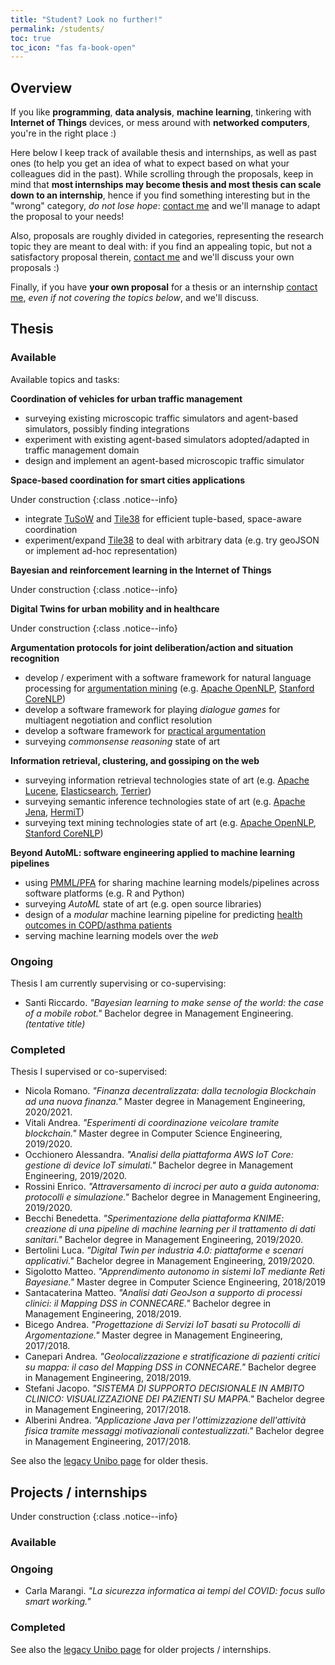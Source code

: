 ```yaml
---
title: "Student? Look no further!"
permalink: /students/
toc: true
toc_icon: "fas fa-book-open"
---
```


## Overview

If you like **programming**, **data analysis**, **machine learning**, tinkering with **Internet of Things** devices, or mess around with **networked computers**, you're in the right place :)

Here below I keep track of available thesis and internships, as well as past ones (to help you get an idea of what to expect based on what your colleagues did in the past).
While scrolling through the proposals, keep in mind that **most internships may become thesis and most thesis can scale down to an internship**, hence if you find something interesting but in the "wrong" category, *do not lose hope*: [contact me](mailto:stefano.mariani@unimore.it) and we'll manage to adapt the proposal to your needs!

Also, proposals are roughly divided in categories, representing the research topic they are meant to deal with: if you find an appealing topic, but not a satisfactory proposal therein, [contact me](mailto:stefano.mariani@unimore.it) and we'll discuss your own proposals :)

Finally, if you have **your own proposal** for a thesis or an internship [contact me](mailto:stefano.mariani@unimore.it), *even if not covering the topics below*, and we'll discuss.

## Thesis

### Available

Available topics and tasks:

**Coordination of vehicles for urban traffic management**

 - surveying existing microscopic traffic simulators and agent-based simulators, possibly finding integrations
 - experiment with existing agent-based simulators adopted/adapted in traffic management domain
 - design and implement an agent-based microscopic traffic simulator

**Space-based coordination for smart cities applications**

Under construction
{:class .notice--info}

 - integrate [TuSoW](https://github.com/CoordaaS/TuSoW) and [Tile38](https://tile38.com) for efficient tuple-based, space-aware coordination
 - experiment/expand [Tile38](https://tile38.com) to deal with arbitrary data (e.g. try geoJSON or implement ad-hoc representation)

**Bayesian and reinforcement learning in the Internet of Things**

Under construction
{:class .notice--info}

**Digital Twins for urban mobility and in healthcare**

Under construction
{:class .notice--info}

**Argumentation protocols for joint deliberation/action and situation recognition**

 - develop / experiment with a software framework for natural language processing for [argumentation mining](https://www.sciencedirect.com/science/article/pii/S0957417416304493?via%3Dihub) (e.g. [Apache OpenNLP](https://opennlp.apache.org), [Stanford CoreNLP](https://stanfordnlp.github.io/CoreNLP/))
 - develop a software framework for playing *dialogue games* for multiagent negotiation and conflict resolution
 - develop a software framework for [practical argumentation](https://nms.kcl.ac.uk/sanjay.modgil/ASPICtutorial.pdf)
 - surveying *commonsense reasoning* state of art

**Information retrieval, clustering, and gossiping on the web**

 - surveying information retrieval technologies state of art (e.g. [Apache Lucene](https://lucene.apache.org), [Elasticsearch](https://www.elastic.co/guide/en/elasticsearch/reference/current/getting-started.html), [Terrier](http://terrier.org))
 - surveying semantic inference technologies state of art (e.g. [Apache Jena](https://jena.apache.org), [HermiT](http://www.hermit-reasoner.com/index.html))
 - surveying text mining technologies state of art (e.g. [Apache OpenNLP](https://opennlp.apache.org), [Stanford CoreNLP](https://stanfordnlp.github.io/CoreNLP/))

**Beyond AutoML: software engineering applied to machine learning pipelines**

 - using [PMML/PFA](http://dmg.org) for sharing machine learning models/pipelines across software platforms (e.g. R and Python)
 - surveying *AutoML* state of art (e.g. open source libraries)
 - design of a *modular* machine learning pipeline for predicting [health outcomes in COPD/asthma patients](https://www.connecare.eu/wp-content/uploads/2020/02/D3.4-Stratification-and-Mapping-DSS_DEF.pdf)
 - serving machine learning models over the *web*

### Ongoing

Thesis I am currently supervising or co-supervising:

 <!-- - Glorio Nicholas. *"Comparison of intersection management approaches for autonomous vehicles."* Bachelor degree in Computer Science Engineering. *(tentative title)* -->
 <!-- - Gambelli Marco. *"Traffic flow management: reciprocal effects of networks of intersections."* Bachelor degree in Computer Science Engineering. *(tentative title)* -->
 - Santi Riccardo. *"Bayesian learning to make sense of the world: the case of a mobile robot."* Bachelor degree in Management Engineering. *(tentative title)*
 <!-- - Donati Michele. *"A modular and flexible web dashboard for mobile assets geo-tracking."* Bachelor degree in Computer Science Engineering. *(tentative title)* -->

### Completed

Thesis I supervised or co-supervised:

 - Nicola Romano. *"Finanza decentralizzata: dalla tecnologia Blockchain ad una nuova finanza."* Master degree in Management Engineering, 2020/2021.
 - Vitali Andrea. *"Esperimenti di coordinazione veicolare tramite blockchain."* Master degree in Computer Science Engineering, 2019/2020.
 - Occhionero Alessandra. *"Analisi della piattaforma AWS IoT Core: gestione di device IoT simulati."* Bachelor degree in Management Engineering, 2019/2020.
 - Rossini Enrico. *"Attraversamento di incroci per auto a guida autonoma: protocolli e simulazione."* Bachelor degree in Management Engineering, 2019/2020.
 - Becchi Benedetta. *"Sperimentazione della piattaforma KNIME: creazione di una pipeline di machine learning per il trattamento di dati sanitari."* Bachelor degree in Management Engineering, 2019/2020.
 - Bertolini Luca. *"Digital Twin per industria 4.0: piattaforme e scenari applicativi."* Bachelor degree in Management Engineering, 2019/2020.
 - Sigolotto Matteo. *"Apprendimento autonomo in sistemi IoT mediante Reti Bayesiane."* Master degree in Computer Science Engineering, 2018/2019
 - Santacaterina Matteo. *"Analisi dati GeoJson a supporto di processi clinici: il Mapping DSS in CONNECARE."* Bachelor degree in Management Engineering, 2018/2019.
 - Bicego Andrea. *"Progettazione di Servizi IoT basati su Protocolli di Argomentazione."* Master degree in Management Engineering, 2017/2018.
 - Canepari Andrea. *"Geolocalizzazione e stratificazione di pazienti critici su mappa: il caso del Mapping DSS in CONNECARE."* Bachelor degree in Management Engineering, 2018/2019.
 - Stefani Jacopo. *"SISTEMA DI SUPPORTO DECISIONALE IN AMBITO CLINICO: VISUALIZZAZIONE DEI PAZIENTI SU MAPPA."* Bachelor degree in Management Engineering, 2017/2018.
 - Alberini Andrea. *"Applicazione Java per l'ottimizzazione dell'attività fisica tramite messaggi motivazionali contestualizzati."* Bachelor degree in Management Engineering, 2017/2018.

See also the [legacy Unibo page](http://apice.unibo.it/xwiki/bin/view/StefanoMariani/CompletedTheses) for older thesis.

## Projects / internships

Under construction
{:class .notice--info}

### Available

### Ongoing

 - Carla Marangi. *"La sicurezza informatica ai tempi del COVID: focus sullo smart working."*

### Completed

See also the [legacy Unibo page](https://apice.unibo.it/xwiki/bin/view/Panels/SMarStudents) for older projects / internships.
